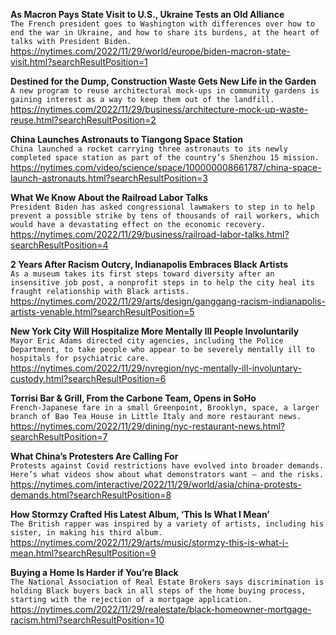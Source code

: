 **As Macron Pays State Visit to U.S., Ukraine Tests an Old Alliance**\
`The French president goes to Washington with differences over how to end the war in Ukraine, and how to share its burdens, at the heart of talks with President Biden.`\
https://nytimes.com/2022/11/29/world/europe/biden-macron-state-visit.html?searchResultPosition=1

**Destined for the Dump, Construction Waste Gets New Life in the Garden**\
`A new program to reuse architectural mock-ups in community gardens is gaining interest as a way to keep them out of the landfill.`\
https://nytimes.com/2022/11/29/business/architecture-mock-up-waste-reuse.html?searchResultPosition=2

**China Launches Astronauts to Tiangong Space Station**\
`China launched a rocket carrying three astronauts to its newly completed space station as part of the country’s Shenzhou 15 mission.`\
https://nytimes.com/video/science/space/100000008661787/china-space-launch-astronauts.html?searchResultPosition=3

**What We Know About the Railroad Labor Talks**\
`President Biden has asked congressional lawmakers to step in to help prevent a possible strike by tens of thousands of rail workers, which would have a devastating effect on the economic recovery.`\
https://nytimes.com/2022/11/29/business/railroad-labor-talks.html?searchResultPosition=4

**2 Years After Racism Outcry, Indianapolis Embraces Black Artists**\
`As a museum takes its first steps toward diversity after an insensitive job post, a nonprofit steps in to help the city heal its fraught relationship with Black artists.`\
https://nytimes.com/2022/11/29/arts/design/ganggang-racism-indianapolis-artists-venable.html?searchResultPosition=5

**New York City Will Hospitalize More Mentally Ill People Involuntarily**\
`Mayor Eric Adams directed city agencies, including the Police Department, to take people who appear to be severely mentally ill to hospitals for psychiatric care.`\
https://nytimes.com/2022/11/29/nyregion/nyc-mentally-ill-involuntary-custody.html?searchResultPosition=6

**Torrisi Bar & Grill, From the Carbone Team, Opens in SoHo**\
`French-Japanese fare in a small Greenpoint, Brooklyn, space, a larger branch of Bao Tea House in Little Italy and more restaurant news.`\
https://nytimes.com/2022/11/29/dining/nyc-restaurant-news.html?searchResultPosition=7

**What China’s Protesters Are Calling For**\
`Protests against Covid restrictions have evolved into broader demands. Here’s what videos show about what demonstrators want — and the risks.`\
https://nytimes.com/interactive/2022/11/29/world/asia/china-protests-demands.html?searchResultPosition=8

**How Stormzy Crafted His Latest Album, ‘This Is What I Mean’**\
`The British rapper was inspired by a variety of artists, including his sister, in making his third album.`\
https://nytimes.com/2022/11/29/arts/music/stormzy-this-is-what-i-mean.html?searchResultPosition=9

**Buying a Home Is Harder if You’re Black**\
`The National Association of Real Estate Brokers says discrimination is holding Black buyers back in all steps of the home buying process, starting with the rejection of a mortgage application.`\
https://nytimes.com/2022/11/29/realestate/black-homeowner-mortgage-racism.html?searchResultPosition=10

